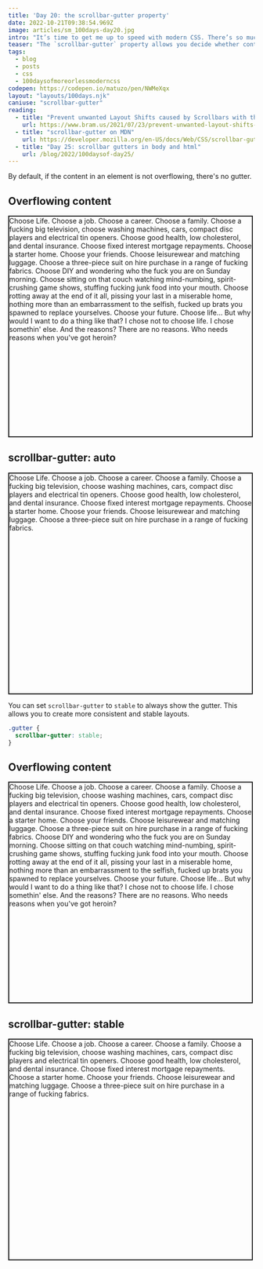 ```yaml
---
title: 'Day 20: the scrollbar-gutter property'
date: 2022-10-21T09:38:54.969Z
image: articles/sm_100days-day20.jpg
intro: "It’s time to get me up to speed with modern CSS. There’s so much new in CSS that I know too little about. To change that I’ve started [#100DaysOfMoreOrLessModernCSS](/blog/2022/100-days-of-more-or-less-modern-css/). Why more or less modern CSS? Because some topics will be about cutting-edge features, while other stuff has been around for quite a while already, but I just have little to no experience with it."
teaser: "The `scrollbar-gutter` property allows you decide whether content within an element fills the total available space or if it stops at the scrollbar gutter. The scrollbar gutter is the space between the inner border edge and the outer padding edge of an element used by the scrollbar."
tags:
  - blog
  - posts
  - css
  - 100daysofmoreorlessmoderncss
codepen: https://codepen.io/matuzo/pen/NWMeXqx
layout: "layouts/100days.njk"
caniuse: "scrollbar-gutter"
reading:
  - title: "Prevent unwanted Layout Shifts caused by Scrollbars with the scrollbar-gutter CSS property"
    url: https://www.bram.us/2021/07/23/prevent-unwanted-layout-shifts-caused-by-scrollbars-with-the-scrollbar-gutter-css-property/
  - title: "scrollbar-gutter on MDN"
    url: https://developer.mozilla.org/en-US/docs/Web/CSS/scrollbar-gutter
  - title: "Day 25: scrollbar gutters in body and html"
    url: /blog/2022/100daysof-day25/
---
```

By default, if the content in an element is not overflowing, there's no gutter.
<style>
.div {
  width: min(100%, 31rem);
  height: 28rem;
  overflow: auto;
  border: 2px solid;
}

.gutter {
  scrollbar-gutter: stable;
}
</style>

<h2>Overflowing content</h2>
<div class="div">
Choose Life. Choose a job. Choose a career. Choose a family. Choose a fucking big television, choose washing machines, cars, compact disc players and electrical tin openers. Choose good health, low cholesterol, and dental insurance. Choose fixed interest mortgage repayments. Choose a starter home. Choose your friends. Choose leisurewear and matching luggage. Choose a three-piece suit on hire purchase in a range of fucking fabrics. Choose DIY and wondering who the fuck you are on Sunday morning. Choose sitting on that couch watching mind-numbing, spirit-crushing game shows, stuffing fucking junk food into your mouth. Choose rotting away at the end of it all, pissing your last in a miserable home, nothing more than an embarrassment to the selfish, fucked up brats you spawned to replace yourselves. Choose your future. Choose life... But why would I want to do a thing like that? I chose not to choose life. I chose somethin' else. And the reasons? There are no reasons. Who needs reasons when you've got heroin? 
</div>

<h2>scrollbar-gutter: auto</h2>
<div class="div">
Choose Life. Choose a job. Choose a career. Choose a family. Choose a fucking big television, choose washing machines, cars, compact disc players and electrical tin openers. Choose good health, low cholesterol, and dental insurance. Choose fixed interest mortgage repayments. Choose a starter home. Choose your friends. Choose leisurewear and matching luggage. Choose a three-piece suit on hire purchase in a range of fucking fabrics. 
</div>

You can set `scrollbar-gutter` to `stable` to always show the gutter. This allows you to create more consistent and stable layouts.

```css
.gutter {
  scrollbar-gutter: stable;
}
```

<h2>Overflowing content</h2>
<div class="div">
Choose Life. Choose a job. Choose a career. Choose a family. Choose a fucking big television, choose washing machines, cars, compact disc players and electrical tin openers. Choose good health, low cholesterol, and dental insurance. Choose fixed interest mortgage repayments. Choose a starter home. Choose your friends. Choose leisurewear and matching luggage. Choose a three-piece suit on hire purchase in a range of fucking fabrics. Choose DIY and wondering who the fuck you are on Sunday morning. Choose sitting on that couch watching mind-numbing, spirit-crushing game shows, stuffing fucking junk food into your mouth. Choose rotting away at the end of it all, pissing your last in a miserable home, nothing more than an embarrassment to the selfish, fucked up brats you spawned to replace yourselves. Choose your future. Choose life... But why would I want to do a thing like that? I chose not to choose life. I chose somethin' else. And the reasons? There are no reasons. Who needs reasons when you've got heroin? 
</div>

<h2>scrollbar-gutter: stable</h2>
<div class="gutter div">
Choose Life. Choose a job. Choose a career. Choose a family. Choose a fucking big television, choose washing machines, cars, compact disc players and electrical tin openers. Choose good health, low cholesterol, and dental insurance. Choose fixed interest mortgage repayments. Choose a starter home. Choose your friends. Choose leisurewear and matching luggage. Choose a three-piece suit on hire purchase in a range of fucking fabrics. 
</div>